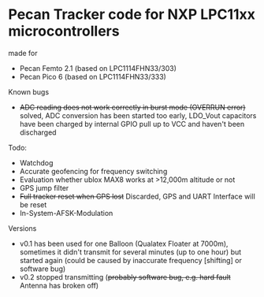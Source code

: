 Pecan Tracker code for NXP LPC11xx microcontrollers
===================================================

made for
  * Pecan Femto 2.1 (based on LPC1114FHN33/303)
  * Pecan Pico 6 (based on LPC1114FHN33/333)

Known bugs
  * ~~ADC reading does not work correctly in burst mode (OVERRUN error)~~ solved, ADC conversion has been started too early, LDO_Vout capacitors have been charged by internal GPIO pull up to VCC and haven't been discharged

Todo:
  * Watchdog
  * Accurate geofencing for frequency switching
  * Evaluation whether ublox MAX8 works at >12,000m altitude or not
  * GPS jump filter
  * ~~Full tracker reset when GPS lost~~ Discarded, GPS and UART Interface will be reset
  * In-System-AFSK-Modulation

Versions
  * v0.1 has been used for one Balloon (Qualatex Floater at 7000m), sometimes it didn't transmit for several minutes (up to one hour) but started again (could be caused by inaccurate frequency [shifting] or software bug)
  * v0.2 stopped transmitting (~~probably software bug, e.g. hard fault~~ Antenna has broken off)
